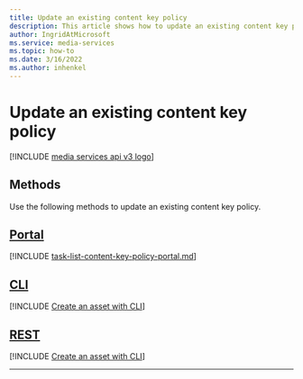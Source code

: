 ```yaml
---
title: Update an existing content key policy
description: This article shows how to update an existing content key policy.
author: IngridAtMicrosoft
ms.service: media-services
ms.topic: how-to
ms.date: 3/16/2022
ms.author: inhenkel
---
```


# Update an existing content key policy

[!INCLUDE [media services api v3 logo](./includes/v3-hr.md)]

## Methods

Use the following methods to update an existing content key policy.

## [Portal](#tab/portal/)

[!INCLUDE [task-list-content-key-policy-portal.md](includes/task-list-content-key-policy-portal.md)]

## [CLI](#tab/cli/)

[!INCLUDE [Create an asset with CLI](includes/task-update-content-key-policy-cli.md)]

## [REST](#tab/rest/)

[!INCLUDE [Create an asset with CLI](includes/task-update-content-key-policy-rest.md)]

---
